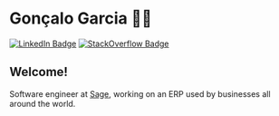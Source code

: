 # Gonçalo Garcia 👨‍💻
[![LinkedIn Badge](https://img.shields.io/badge/LinkedIn-blue?style=for-the-badge&logo=linkedin)](https://www.linkedin.com/in/goncalogarcia99/)
[![StackOverflow Badge](https://img.shields.io/badge/StackOverflow-grey?style=for-the-badge&logo=stackoverflow)](https://stackoverflow.com/users/12739223/gon%c3%a7alo-garcia?tab=profile)

## Welcome!
Software engineer at [Sage](https://sage.com/), working on an ERP used by businesses all around the world.
